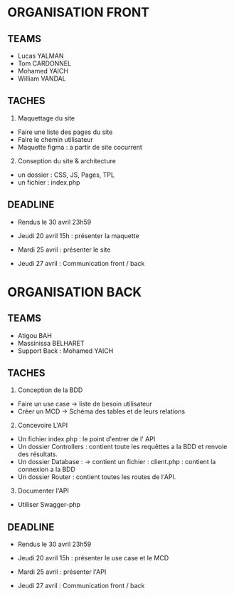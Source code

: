 # ORGANISATION FRONT

## TEAMS

- Lucas YALMAN
- Tom CARDONNEL
- Mohamed YAICH
- William VANDAL

## TACHES

1. Maquettage du site

- Faire une liste des pages du site
- Faire le chemin utilisateur
- Maquette figma : a partir de site cocurrent 

2. Conseption du site & architecture

- un dossier : CSS, JS, Pages, TPL
- un fichier : index.php

## DEADLINE

- Rendus le 30 avril 23h59

- Jeudi 20 avril 15h : présenter la maquette
- Mardi 25 avril : présenter le site
- Jeudi 27 avril : Communication front / back


# ORGANISATION BACK

## TEAMS

- Atigou BAH
- Massinissa BELHARET
- Support Back : Mohamed YAICH

## TACHES

1. Conception de la BDD

- Faire un use case
-> liste de besoin utilisateur 
- Créer un MCD 
-> Schéma des tables et de leurs relations

2. Concevoire L'API

- Un fichier index.php : le point d'entrer de l' API
- Un dossier Controllers : contient toute les requêttes a la BDD et renvoie des résultats.
- Un dossier Database : -> contient un fichier : client.php : contient la connexion a la BDD
- Un dossier Router : contient toutes les routes de l'API.

3. Documenter l'API

- Utiliser Swagger-php

## DEADLINE

- Rendus le 30 avril 23h59

- Jeudi 20 avril 15h : présenter le use case et le MCD
- Mardi 25 avril : présenter l'API
- Jeudi 27 avril : Communication front / back
